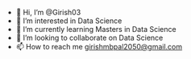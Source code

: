 - 👋 Hi, I’m @Girish03
- 👀 I’m interested in Data Science
- 🌱 I’m currently learning Masters in Data Science
- 💞️ I’m looking to collaborate on Data Science
- 📫 How to reach me girishmbpal2050@gmail.com

<!---
Girish03/Girish03 is a ✨ special ✨ repository because its `README.md` (this file) appears on your GitHub profile.
You can click the Preview link to take a look at your changes.
--->
